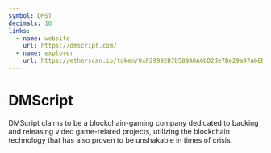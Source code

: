 ```yaml
---
symbol: DMST
decimals: 18
links:
  - name: website
    url: https://dmscript.com/
  - name: explorer
    url: https://etherscan.io/token/0xF29992D7b589A0A6bD2de7Be29a97A6EB73EaF85
---
```


# DMScript

DMScript claims to be a blockchain-gaming company dedicated to backing and releasing video game-related projects, utilizing the blockchain technology that has also proven to be unshakable in times of crisis.
